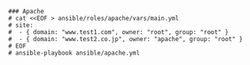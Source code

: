    ### Apache
    # cat <<EOF > ansible/roles/apache/vars/main.yml
    # site:
    #  - { domain: "www.test1.com", owner: "root", group: "root" }
    #  - { domain: "www.test2.co.jp", owner: "apache", group: "root" }
    # EOF
    # ansible-playbook ansible/apache.yml
